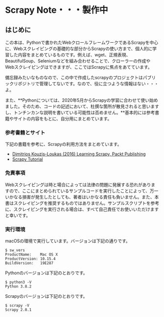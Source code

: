 # Scrapy Note・・・製作中

## はじめに

この本は、Pythonで書かれたWebクロールフレームワークであるScrapyを中心に、Webスクレイピングの基礎的な部分からScrapyの使い方まで、個人的に学習した内容をまとめているものです。例えば、wget、正規表現、BeautifulSoup、Seleniumなどを組み合わせることで、クローラーの作成やWebスクレイピングはできますが、ここではScrapyに焦点をあてています。

備忘録みたいなものなので、この中で作成したscrapyのプロジェクトはパブリックリポジトリで管理してないです。なので、役に立つような情報はない・・・よ。

また、**Pythonについては、2020年5月からScrapyの学習に合わせて使い始めました。そのため、コードの記述において、杜撰な箇所が散見されると思いますし、トンチンカンな説明を書いている可能性は否めません。**基本的には参考書籍やサイトの内容をもとに、自分用にまとめています。

### 参考書籍とサイト

下記の書籍を参考に、Scrapyの利用方法をまとめています。

* [Dimitrios Kouzis-Loukas \(2016\) Learning Scrapy, Packt Publishing](https://www.packtpub.com/big-data-and-business-intelligence/learning-scrapy)
* [Scrapy Tutorial](https://docs.scrapy.org/en/latest/intro/tutorial.html#)

### 免責事項

Webスクレイピングは時と場合によっては法律の問題に発展する恐れがありますので、ここにまとめられているサンプルコードを実行したことによって、万一いかなる損害が発生したとしても、著者はいかなる責任も負いません。また、本書はスクレイピングを推奨するものではありません。サンプルスクリプトを参考に、スクレイピングを実行される場合は、すべて自己責任でお使いいただけますと幸いです。

### 実行環境

macOSの環境で実行しています。バージョンは下記の通りです。

```text
$ sw_vers
ProductName:	Mac OS X
ProductVersion:	10.15.4
BuildVersion:	19E287
```

Pythonのバージョンは下記のとおりです。

```text
$ python3 -V
Python 3.8.2
```

Scrapyのバージョンは下記のとおりです。

```text
$ scrapy -V
Scrapy 2.0.1 
```

